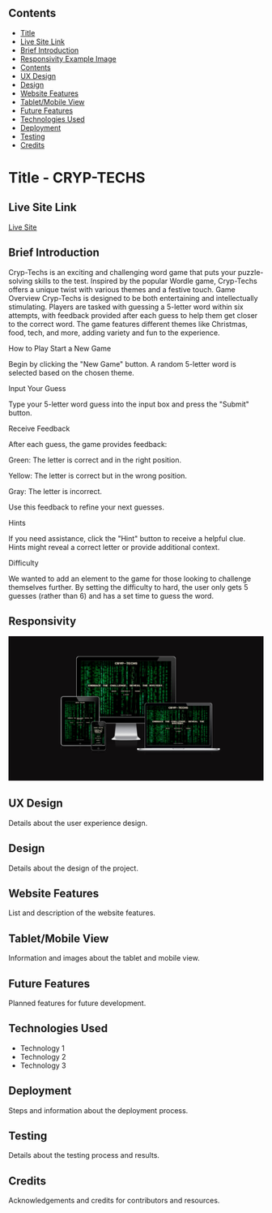 ## Contents
- [Title](#title)
- [Live Site Link](#live-site-link)
- [Brief Introduction](#brief-introduction)
- [Responsivity Example Image](#responsivity-example-image)
- [Contents](#contents)
- [UX Design](#ux-design)
- [Design](#design)
- [Website Features](#website-features)
- [Tablet/Mobile View](#tablet-mobile-view)
- [Future Features](#future-features)
- [Technologies Used](#technologies-used)
- [Deployment](#deployment)
- [Testing](#testing)
- [Credits](#credits)

# Title - CRYP-TECHS 

## Live Site Link
[Live Site](https://charlieflockhart.github.io/Hackathon_1-CrypTechs-CCL/#)

## Brief Introduction
Cryp-Techs is an exciting and challenging word game that puts your puzzle-solving skills to the test. Inspired by the popular Wordle game, Cryp-Techs offers a unique twist with various themes and a festive touch.
Game Overview
Cryp-Techs is designed to be both entertaining and intellectually stimulating. Players are tasked with guessing a 5-letter word within six attempts, with feedback provided after each guess to help them get closer to the correct word. The game features different themes like Christmas, food, tech, and more, adding variety and fun to the experience.

How to Play
Start a New Game

Begin by clicking the "New Game" button. A random 5-letter word is selected based on the chosen theme.

Input Your Guess

Type your 5-letter word guess into the input box and press the "Submit" button.

Receive Feedback

After each guess, the game provides feedback:

Green: The letter is correct and in the right position.

Yellow: The letter is correct but in the wrong position.

Gray: The letter is incorrect.

Use this feedback to refine your next guesses.

Hints

If you need assistance, click the "Hint" button to receive a helpful clue. Hints might reveal a correct letter or provide additional context.

Difficulty 

We wanted to add an element to the game for those looking to challenge themselves further. By setting the difficulty to hard, the user only gets 5 guesses (rather than 6) and has a set time to guess the word. 

## Responsivity
![Responsivity Image](assets/images/responsivity.png)


## UX Design
Details about the user experience design.

## Design
Details about the design of the project.

## Website Features
List and description of the website features.

## Tablet/Mobile View
Information and images about the tablet and mobile view.

## Future Features
Planned features for future development.

## Technologies Used
- Technology 1
- Technology 2
- Technology 3

## Deployment
Steps and information about the deployment process.

## Testing
Details about the testing process and results.

## Credits
Acknowledgements and credits for contributors and resources.